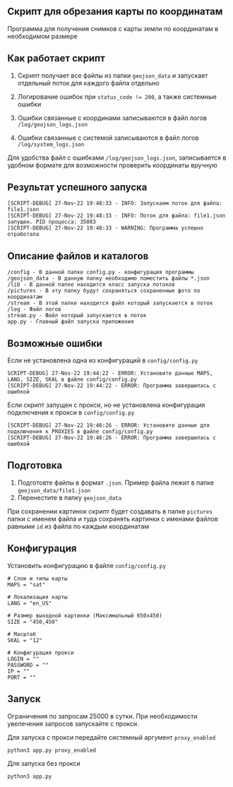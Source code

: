 ## Скрипт для обрезания карты по координатам

Программа для получения снимков с карты земли по координатам в необходимом размере

## Как работает скрипт 

1. Скрипт получает все файлы из папки `geojson_data` и запускает отдельный поток для каждого файла отдельно 

2. Логирование ошибок при `status_code != 200`, а также системные ошибки

3. Ошибки связанные с координами записываются в файл логов `/log/geojson_logs.json`

4. Ошибки связанные с системой записываются в файл логов `/log/system_logs.json`

Для удобства файл с ошибками `/log/geojson_logs.json`, записывается в удобном формате для возможности проверить координаты вручную

## Результат успешного запуска

```
[SCRIPT-DEBUG] 27-Nov-22 19:48:33 - INFO: Запускаем поток для файла: file1.json
[SCRIPT-DEBUG] 27-Nov-22 19:48:33 - INFO: Поток для файла: file1.json запущен. PID процесса: 35083
[SCRIPT-DEBUG] 27-Nov-22 19:48:33 - WARNING: Программа успешно отработала
```

## Описание файлов и каталогов

```
/config - В данной папке config.py - конфигурация программы
/geojson_data - В данную папку необходимо поместить файлы *.json
/lib - В данной папке находится класс запуска потоков
/pictures - В эту папку будут сохраняться сохраненные фото по координатам
/stream - В этой папке находится файл который запускается в поток
/log - Файл логов
stream.py - Файл который запускается в поток 
app.py - Главный файл запуска приложения
```

## Возможные ошибки
Если не установлена одна из конфигураций в `config/config.py`

```
SCRIPT-DEBUG] 27-Nov-22 19:44:22 - ERROR: Установите данные MAPS, LANG, SIZE, SKAL в файле config/config.py
[SCRIPT-DEBUG] 27-Nov-22 19:44:22 - ERROR: Программа завершилась с ошибкой
```

Если скрипт запущен с прокси, но не установлена конфигурация подключения к прокси в `config/config.py`

```
[SCRIPT-DEBUG] 27-Nov-22 19:46:26 - ERROR: Установите данные для подключения к PROXIES в файле config/config.py
[SCRIPT-DEBUG] 27-Nov-22 19:46:26 - ERROR: Программа завершилась с ошибкой
```

## Подготовка

1. Подготовте файлы в формат `.json`. Пример файла лежит в папке `geojson_data/file1.json`
2. Перенестите в папку `geojson_data`

При сохранении картинок скрипт будет создавать в папке `pictures` папки с именем файла и туда сохранять картинки с именами файлов равными `id` из файла по каждым координатам

## Конфигурация

Установить конфигурацию в файле `config/config.py`

```
# Слои и типы карты
MAPS = "sat" 

# Локализация карты
LANG = "en_US"

# Размер выходной картинки (Максимальный 650х450)
SIZE = "450,450"

# Масштаб
SKAL = "12"

# Конфигурация прокси
LOGIN = ""
PASSWORD = ""
IP = ""
PORT = ""
```

## Запуск

Ограничения по запросам 25000 в сутки. При необходимости увелечения запросов запускайте с прокси. 

Для запуска с прокси передайте системный аргумент `proxy_enabled`

```
python3 app.py proxy_enabled
```

Для запуска без прокси 

```
python3 app.py 
```